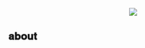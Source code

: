 <p align="center"> <img src= https://readme-typing-svg.demolab.com?font=Pixelify+Sans&size=19&duration=2500&pause=1200&color=F7CFE3&center=true&vCenter=true&random=false&width=420&lines=hi+%E2%99%A1;my+name+is+julia;%EA%92%B0+p.s%3A+i+love+my+bf+%EA%92%B1;%E0%AB%AE+%E2%80%A2+%EF%BB%8C+-+%E1%83%90 /> </p>

## 𝐚𝐛𝐨𝐮𝐭
